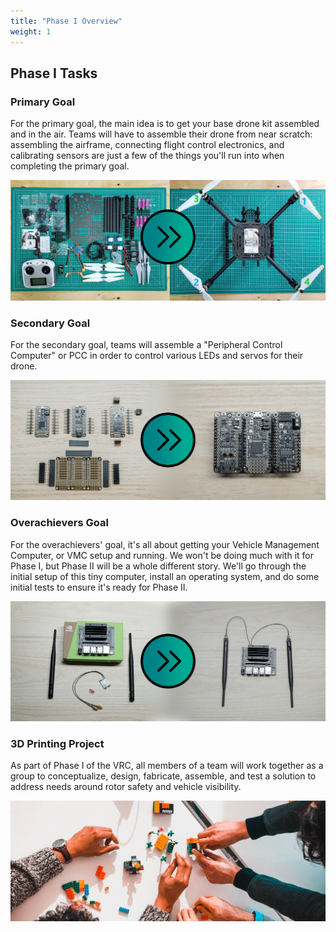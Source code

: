 ```yaml
---
title: "Phase I Overview"
weight: 1
---
```


## Phase I Tasks

### Primary Goal

For the primary goal, the main idea is to get your base drone kit assembled
and in the air. Teams will have to assemble their drone from near scratch:
assembling the airframe, connecting flight control electronics, and
calibrating sensors are just a few of the things you'll run into when
completing the primary goal.

![](combo.png)

### Secondary Goal

For the secondary goal, teams will assemble a "Peripheral Control Computer" or
PCC in order to control various LEDs and servos for their drone.

![](pcc-combo.png)

### Overachievers Goal

For the overachievers' goal, it's all about getting your Vehicle Management
Computer, or VMC setup and running. We won't be doing much with it for Phase I,
but Phase II will be a whole different story. We'll go through the initial
setup of this tiny computer, install an operating system, and do some initial
tests to ensure it's ready for Phase II.

![](nano-combo.png)

### 3D Printing Project

As part of Phase I of the VRC, all members of a team will work together as a
group to conceptualize, design, fabricate, assemble, and test a solution to
address needs around rotor safety and vehicle visibility.

![](collab.png)
